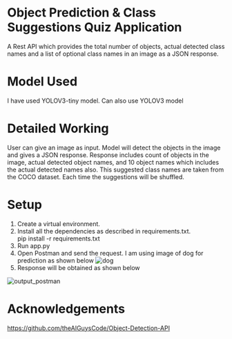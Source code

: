 # Object Prediction & Class Suggestions Quiz Application
A Rest API which provides the total number of objects, actual detected class names and a list of optional class names in an image as a JSON response.

# Model Used
I have used YOLOV3-tiny model. Can also use YOLOV3 model

# Detailed Working
User can give an image as input. Model will detect the objects in the image and gives a JSON response. Response includes count of objects in the image, actual detected object names, and 10 object names which includes the actual detected names also. This suggested class names are taken from the COCO dataset. Each time the suggestions will be shuffled.

# Setup
1. Create a virtual environment.
2. Install all the dependencies as described in requirements.txt.  
    pip install -r requirements.txt
4. Run app.py
5. Open Postman and send the request. I am using image of dog for prediction as shown below
![dog](https://user-images.githubusercontent.com/43404287/128637003-033b5172-4bf4-47b2-a082-3836676cc430.jpg)
7. Response will be obtained as shown below

![output_postman](https://user-images.githubusercontent.com/43404287/128636961-c361ba1c-ca63-47dc-862f-68706921adf9.JPG)


# Acknowledgements
https://github.com/theAIGuysCode/Object-Detection-API
